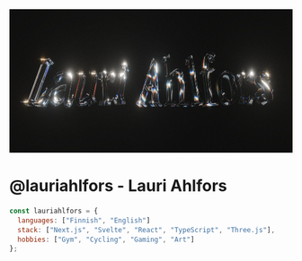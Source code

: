<img height="256" src="assets/hero-banner.jpg">

# @lauriahlfors - Lauri Ahlfors

```javascript
const lauriahlfors = {
  languages: ["Finnish", "English"]
  stack: ["Next.js", "Svelte", "React", "TypeScript", "Three.js"],
  hobbies: ["Gym", "Cycling", "Gaming", "Art"]
};
```
